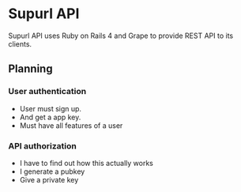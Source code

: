 # Supurl API

Supurl API uses Ruby on Rails 4 and Grape to provide REST API to its clients.

## Planning

### User authentication

- User must sign up.
- And get a app key.
- Must have all features of a user

### API authorization

- I have to find out how this actually works
- I generate a pubkey
- Give a private key
